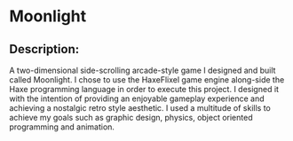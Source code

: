 # Moonlight

## Description:

A two-dimensional side-scrolling arcade-style game I designed and built called Moonlight. I chose to use the HaxeFlixel game engine along-side the Haxe programming language in order to execute this project. I designed it with the intention of providing an enjoyable gameplay experience and achieving a nostalgic retro style aesthetic. I used a multitude of skills to achieve my goals such as graphic design, physics, object oriented programming and animation.
